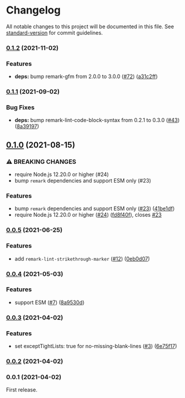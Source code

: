 # Changelog

All notable changes to this project will be documented in this file. See [standard-version](https://github.com/conventional-changelog/standard-version) for commit guidelines.

### [0.1.2](https://github.com/ybiquitous/remark-preset-ybiquitous/compare/v0.1.1...v0.1.2) (2021-11-02)

### Features

- **deps:** bump remark-gfm from 2.0.0 to 3.0.0 ([#72](https://github.com/ybiquitous/remark-preset-ybiquitous/issues/72)) ([a31c2ff](https://github.com/ybiquitous/remark-preset-ybiquitous/commit/a31c2ffcc7b7214e969f48093bef93700cf21947))

### [0.1.1](https://github.com/ybiquitous/remark-preset-ybiquitous/compare/v0.1.0...v0.1.1) (2021-09-02)

### Bug Fixes

- **deps:** bump remark-lint-code-block-syntax from 0.2.1 to 0.3.0 ([#43](https://github.com/ybiquitous/remark-preset-ybiquitous/issues/43)) ([8a39197](https://github.com/ybiquitous/remark-preset-ybiquitous/commit/8a391978433c0cfc6e4af2a77941e5c1c6f02cb8))

## [0.1.0](https://github.com/ybiquitous/remark-preset-ybiquitous/compare/v0.0.5...v0.1.0) (2021-08-15)

### ⚠ BREAKING CHANGES

- require Node.js 12.20.0 or higher (#24)
- bump `remark` dependencies and support ESM only (#23)

### Features

- bump `remark` dependencies and support ESM only ([#23](https://github.com/ybiquitous/remark-preset-ybiquitous/issues/23)) ([41be1df](https://github.com/ybiquitous/remark-preset-ybiquitous/commit/41be1df88f53b757164b9dcb3464036328ab9a01))
- require Node.js 12.20.0 or higher ([#24](https://github.com/ybiquitous/remark-preset-ybiquitous/issues/24)) ([fd8f40f](https://github.com/ybiquitous/remark-preset-ybiquitous/commit/fd8f40fc8af3519c6a9d3f21992184bb6814491d)), closes [#23](https://github.com/ybiquitous/remark-preset-ybiquitous/issues/23)

### [0.0.5](https://github.com/ybiquitous/remark-preset-ybiquitous/compare/v0.0.4...v0.0.5) (2021-06-25)

### Features

- add `remark-lint-strikethrough-marker` ([#12](https://github.com/ybiquitous/remark-preset-ybiquitous/issues/12)) ([0eb0d07](https://github.com/ybiquitous/remark-preset-ybiquitous/commit/0eb0d07e73d1eb36e6a91ad80d50722348ef4ef2))

### [0.0.4](https://github.com/ybiquitous/remark-preset-ybiquitous/compare/v0.0.3...v0.0.4) (2021-05-03)

### Features

- support ESM ([#7](https://github.com/ybiquitous/remark-preset-ybiquitous/issues/7)) ([8a9530d](https://github.com/ybiquitous/remark-preset-ybiquitous/commit/8a9530dfb8dc1dbf366c2e8aefd23324eb719358))

### [0.0.3](https://github.com/ybiquitous/remark-preset-ybiquitous/compare/v0.0.2...v0.0.3) (2021-04-02)

### Features

- set exceptTightLists: true for no-missing-blank-lines ([#3](https://github.com/ybiquitous/remark-preset-ybiquitous/issues/3)) ([6e75f17](https://github.com/ybiquitous/remark-preset-ybiquitous/commit/6e75f1722644600ff4e319cad97bf8c1d543027b))

### [0.0.2](https://github.com/ybiquitous/remark-preset-ybiquitous/compare/v0.0.1...v0.0.2) (2021-04-02)

### 0.0.1 (2021-04-02)

First release.
